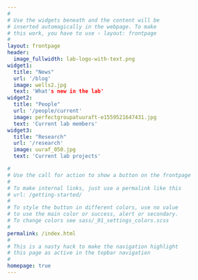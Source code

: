 ```yaml
---
#
# Use the widgets beneath and the content will be
# inserted automagically in the webpage. To make
# this work, you have to use › layout: frontpage
#
layout: frontpage
header:
  image_fullwidth: lab-logo-with-text.png
widget1:
  title: "News"
  url: '/blog'
  image: wells2.jpg
  text: 'What's new in the lab'
widget2:
  title: "People" 
  url: '/people/current'
  image: perfectgroupatuuraft-e1559521647431.jpg
  text: 'Current lab members'
widget3:
  title: "Research"
  url: '/research'
  image: uuraf_050.jpg
  text: 'Current lab projects'

#
# Use the call for action to show a button on the frontpage
#
# To make internal links, just use a permalink like this
# url: /getting-started/
#
# To style the button in different colors, use no value
# to use the main color or success, alert or secondary.
# To change colors see sass/_01_settings_colors.scss
#
permalink: /index.html
#
# This is a nasty hack to make the navigation highlight
# this page as active in the topbar navigation
#
homepage: true
---
```

